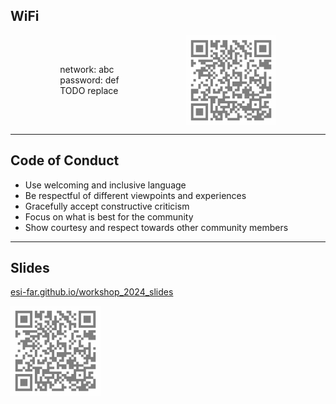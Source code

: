 <!-- .slide: data-state="standard" data-background="./files/icon-1480926_1280.png" -->
<!-- https://pixabay.com/illustrations/icon-wifi-network-wifi-icon-1480926/ -->
## WiFi

<div style="display: flex; justify-content: center; align-items: center; width: 100%;">
  <span style="width: 40%; text-align: left;">
network: abc<br>
password: def<br>
TODO replace
  </span>
<img style="opacity: 0.5; height: 15vw; padding: 0; margin: 0;" alt="QR code encoding the slides URL" src="./files/qr_slides.gif">
</div>

---

<!-- .slide: data-state="standard 7" data-background="./files/hands-2847508_1280.jpg" -->
<!-- https://pixabay.com/photos/hands-friendship-friends-children-2847508/ -->
## Code of Conduct

- Use welcoming and inclusive language
- Be respectful of different viewpoints and experiences
- Gracefully accept constructive criticism
- Focus on what is best for the community
- Show courtesy and respect towards other community members

---

<!-- .slide: data-state="standard" data-background="./files/flipchart-3614771_1280.png" -->
<!-- https://pixabay.com/vectors/flipchart-projector-canvas-graphic-3614771/ -->
## Slides

<a href="https://esi-far.github.io/workshop_2024_slides/">esi-far.github.io/workshop_2024_slides</a>

<img style="opacity: 0.5; height: 15vw; padding: 0; margin: 0;" alt="QR code encoding the slides URL" src="./files/qr_slides.gif">
